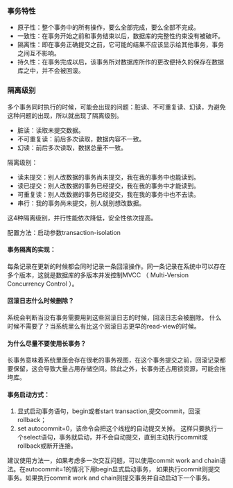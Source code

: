 ### 事务特性
* 原子性：整个事务中的所有操作，要么全部完成，要么全部不完成。
* 一致性：在事务开始之前和事务结束以后，数据库的完整性约束没有被破坏。
* 隔离性：即在事务正确提交之前，它可能的结果不应该显示给其他事务，事务之间互不影响。
* 持久性：在事务完成以后，该事务所对数据库所作的更改便持久的保存在数据库之中，并不会被回滚。
### 隔离级别
多个事务同时执行的时候，可能会出现的问题：脏读、不可重复读、幻读，为避免这种问题的出现，所以就出现了隔离级别。
* 脏读：读取未提交数据。
* 不可重复读：前后多次读取，数据内容不一致。
* 幻读：前后多次读取，数据总量不一致。  

隔离级别：  
* 读未提交：别人改数据的事务尚未提交，我在我的事务中也能读到。
* 读已提交：别人改数据的事务已经提交，我在我的事务中才能读到。
* 可重复读：别人改数据的事务已经提交，我在我的事务中也不去读。
* 串行：我的事务尚未提交，别人就别想改数据。   

这4种隔离级别，并行性能依次降低，安全性依次提高。   

配置方法：启动参数transaction-isolation  


#### 事务隔离的实现：
每条记录在更新的时候都会同时记录一条回滚操作。同一条记录在系统中可以存在多个版本，这就是数据库的多版本并发控制MVCC （ Multi-Version Concurrency Control ）。  

#### 回滚日志什么时候删除？
系统会判断当没有事务需要用到这些回滚日志的时候，回滚日志会被删除。
什么时候不需要了？当系统里么有比这个回滚日志更早的read-view的时候。

#### 为什么尽量不要使用长事务？  
长事务意味着系统里面会存在很老的事务视图，在这个事务提交之前，回滚记录都要保留，这会导致大量占用存储空间。除此之外，长事务还占用锁资源，可能会拖垮库。

#### 事务启动方式：  
1. 显式启动事务语句，begin或者start transaction,提交commit，回滚rollback；
2. set autocommit=0，该命令会把这个线程的自动提交关掉。
这样只要执行一个select语句，事务就启动，并不会自动提交，直到主动执行commit或rollback或断开连接。  


建议使用方法一，如果考虑多一次交互问题，可以使用commit work and chain语法。在autocommit=1的情况下用begin显式启动事务，
如果执行commit则提交事务。如果执行commit work and chain则提交事务并自动启动下一个事务。
